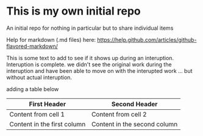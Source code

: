# This is my own initial repo
An initial repo for nothing in particular but to share individual items


Help for markdown (.md files) here: https://help.github.com/articles/github-flavored-markdown/

This is some text to add to see if it shows up during an interuption.
Interuption is complete.  we didn't see the original work during the interuption and have been able to move on with the interupted work ... but without actual interuption.

adding a table below

First Header | Second Header
------------ | -------------
Content from cell 1 | Content from cell 2
Content in the first column | Content in the second column

